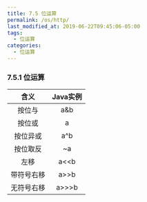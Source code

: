 ```yaml
---
title: 7.5 位运算
permalink: /os/http/
last_modified_at: 2019-06-22T09:45:06-05:00
tags:
  - 位运算
categories:
  - 位运算
---
```


### 7.5.1 位运算

| 含义 | Java实例 |
| :------: | :------: |
| 按位与 | a&b |
| 按位或 | a|b |
| 按位异或 | a^b |
| 按位取反 | ~a |
| 左移 | a<<b |
| 带符号右移 | a>>b |
| 无符号右移 | a>>>b |